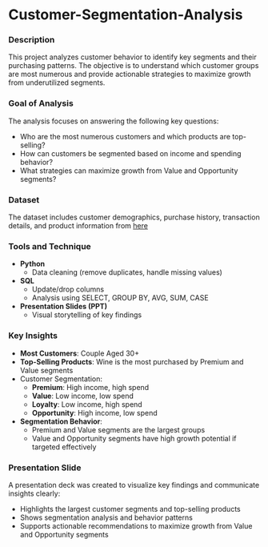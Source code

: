 # Customer-Segmentation-Analysis
### Description
This project analyzes customer behavior to identify key segments and their purchasing patterns. The objective is to understand which customer groups are most numerous and provide actionable strategies to maximize growth from underutilized segments.
### Goal of Analysis
The analysis focuses on answering the following key questions:
- Who are the most numerous customers and which products are top-selling?
- How can customers be segmented based on income and spending behavior?
- What strategies can maximize growth from Value and Opportunity segments?
### Dataset
The dataset includes customer demographics, purchase history, transaction details, and product information from [here](https://www.kaggle.com/datasets/imakash3011/customer-personality-analysis)
### Tools and Technique
-  **Python**
   - Data cleaning (remove duplicates, handle missing values)
-  **SQL**
   - Update/drop columns
   - Analysis using SELECT, GROUP BY, AVG, SUM, CASE
-  **Presentation Slides (PPT)**
   - Visual storytelling of key findings
### Key Insights
- **Most Customers**: Couple Aged 30+
- **Top-Selling Products**: Wine is the most purchased by Premium and Value segments
- Customer Segmentation:
  - **Premium**: High income, high spend
  - **Value**: Low income, low spend
  - **Loyalty**: Low income, high spend
  - **Opportunity**: High income, low spend
- **Segmentation Behavior**:
  - Premium and Value segments are the largest groups
  - Value and Opportunity segments have high growth potential if targeted effectively
### Presentation Slide
A presentation deck was created to visualize key findings and communicate insights clearly:
- Highlights the largest customer segments and top-selling products
- Shows segmentation analysis and behavior patterns
- Supports actionable recommendations to maximize growth from Value and Opportunity segments
